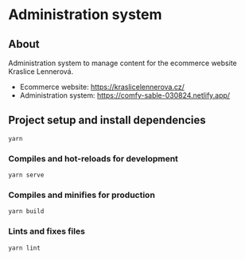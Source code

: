 # Administration system

## About
Administration system to manage content for the ecommerce website Kraslice Lennerová. 

- Ecommerce website:  https://kraslicelennerova.cz/
- Administration system: https://comfy-sable-030824.netlify.app/

## Project setup and install dependencies
```
yarn
```

### Compiles and hot-reloads for development
```
yarn serve
```

### Compiles and minifies for production
```
yarn build
```

### Lints and fixes files
```
yarn lint
```
